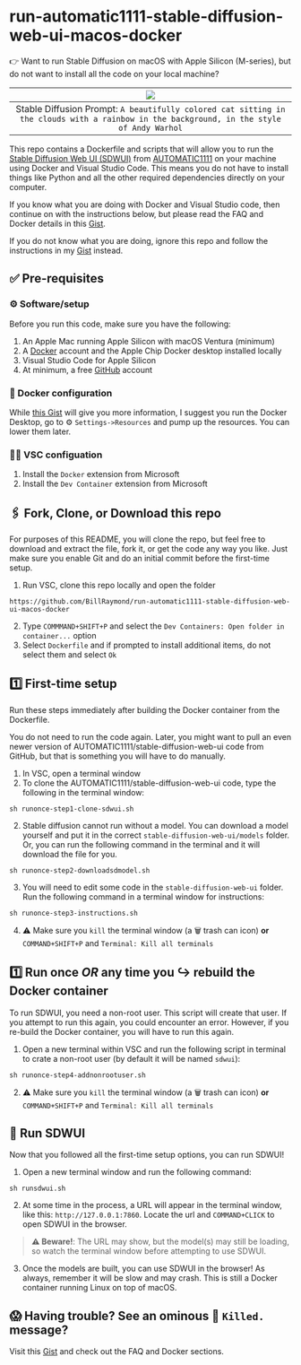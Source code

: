# run-automatic1111-stable-diffusion-web-ui-macos-docker

👉 Want to run Stable Diffusion on macOS with Apple Silicon (M-series), but do not want to install all the code on your local machine? 


| ![](https://user-images.githubusercontent.com/15895828/240464635-34d1aaab-deae-494d-8209-c6c1cb58574a.png) |
|:--:|
| Stable Diffusion Prompt: `A beautifully colored cat sitting in the clouds with a rainbow in the background, in the style of Andy Warhol` |

This repo contains a Dockerfile and scripts that will allow you to run the [Stable Diffusion Web UI (SDWUI)](https://github.com/AUTOMATIC1111/stable-diffusion-webui) from [AUTOMATIC1111](https://github.com/AUTOMATIC1111) on your machine using Docker and Visual Studio Code. This means you do not have to install things like Python and all the other required dependencies directly on your computer.

If you know what you are doing with Docker and Visual Studio code, then continue on with the instructions below, but please read the FAQ and Docker details in this [Gist](https://gist.github.com/BillRaymond/74b82f703239480518af1fa67a240d96).

If you do not know what you are doing, ignore this repo and follow the instructions in my [Gist](https://gist.github.com/BillRaymond/74b82f703239480518af1fa67a240d96) instead.

## ✅ Pre-requisites
### ⚙️ Software/setup
Before you run this code, make sure you have the following:

1. An Apple Mac running Apple Silicon with macOS Ventura (minimum)
2. A [Docker](https://docker.com) account and the Apple Chip Docker desktop installed locally
3. Visual Studio Code for Apple Silicon
4. At minimum, a free [GitHub](https://github.com) account

### 🚢 Docker configuration
While [this Gist](https://gist.github.com/BillRaymond/74b82f703239480518af1fa67a240d96) will give you more information, I suggest you run the Docker Desktop, go to ⚙ `Settings->Resources` and pump up the resources. You can lower them later.

### 🧑‍💻 VSC configuation
1. Install the `Docker` extension from Microsoft
2. Install the `Dev Container` extension from Microsoft

## 🖇️ Fork, Clone, or Download this repo
For purposes of this README, you will clone the repo, but feel free to download and extract the file, fork it, or get the code any way you like. Just make sure you enable Git and do an initial commit before the first-time setup.

1. Run VSC, clone this repo locally and open the folder
```
https://github.com/BillRaymond/run-automatic1111-stable-diffusion-web-ui-macos-docker
```
2. Type `COMMMAND+SHIFT+P` and select the `Dev Containers: Open folder in container...` option
3. Select `Dockerfile` and if prompted to install additional items, do not select them and select `Ok`

## 1️⃣ First-time setup
Run these steps immediately after building the Docker container from the Dockerfile.

You do not need to run the code again. Later, you might want to pull an even newer version of AUTOMATIC1111/stable-diffusion-web-ui code from GitHub, but that is something you will have to do manually.

1. In VSC, open a terminal window
2. To clone the AUTOMATIC1111/stable-diffusion-web-ui code, type the following in the terminal window:
```
sh runonce-step1-clone-sdwui.sh
```
2. Stable diffusion cannot run without a model. You can download a model yourself and put it in the correct `stable-diffusion-web-ui/models` folder. Or, you can run the following command in the terminal and it will download the file for you.
```
sh runonce-step2-downloadsdmodel.sh
```
3. You will need to edit some code in the `stable-diffusion-web-ui` folder. Run the following command in a terminal window for instructions:
```
sh runonce-step3-instructions.sh
```

4. ⚠️ Make sure you `kill` the terminal window (a 🗑️ trash can icon) **or** `COMMAND+SHIFT+P` and `Terminal: Kill all terminals`

## 1️⃣ Run once _OR_ any time you ↪️ rebuild the Docker container
To run SDWUI, you need a non-root user. This script will create that user. If you attempt to run this again, you could encounter an error. However, if you re-build the Docker container, you will have to run this again.


1. Open a new terminal within VSC and run the following script in terminal to crate a non-root user (by default it will be named `sdwui`):
```
sh runonce-step4-addnonrootuser.sh
```
2. ⚠️ Make sure you `kill` the terminal window (a 🗑️ trash can icon) **or** `COMMAND+SHIFT+P` and `Terminal: Kill all terminals`

## 🎉 Run SDWUI
Now that you followed all the first-time setup options, you can run SDWUI!

1. Open a new terminal window and run the following command:
```
sh runsdwui.sh
```
2. At some time in the process, a URL will appear in the terminal window, like this: `http://127.0.0.1:7860`. Locate the url and `COMMAND+CLICK` to open SDWUI in the browser. 

> **⚠️ Beware!**: The URL may show, but the model(s) may still be loading, so watch the terminal window before attempting to use SDWUI.

3. Once the models are built, you can use SDWUI in the browser! As always, remember it will be slow and may crash. This is still a Docker container running Linux on top of macOS.

## 😱 Having trouble? See an ominous 🔪 `Killed.` message? 
Visit this [Gist](https://gist.github.com/BillRaymond/74b82f703239480518af1fa67a240d96) and check out the FAQ and Docker sections.
